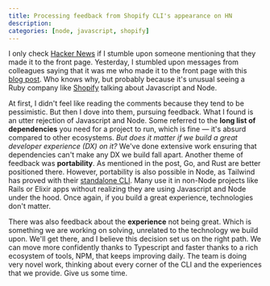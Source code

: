 ```yaml
---
title: Processing feedback from Shopify CLI's appearance on HN
description:
categories: [node, javascript, shopify]
---
```


I only check [Hacker News](https://news.ycombinator.com/) if I stumble upon someone mentioning that they made it to the front page.
Yesterday, I stumbled upon messages from colleagues saying that it was me who made it to the front page with this [blog post](https://shopify.engineering/overhauling-shopify-cli-for-a-better-developer-experience).
Who knows why,
but probably because it's unusual seeing a Ruby company like [Shopify](https://shopify.coms) talking about Javascript and Node.

At first,
I didn't feel like reading the comments because they tend to be pessimistic.
But then I dove into them, pursuing feedback.
What I found is an utter rejection of Javascript and Node.
Some referred to the **long list of dependencies** you need for a project to run, which is fine — it's absurd compared to other ecosystems.
*But does it matter if we build a great developer experience (DX) on it?*
We've done extensive work ensuring that dependencies can't make any DX we build fall apart.
Another theme of feedback was **portability**.
As mentioned in the post, Go, and Rust are better positioned there.
However, portability is also possible in Node,
as Tailwind has proved with their [standalone CLI](https://github.com/tailwindlabs/tailwindcss/tree/master/standalone-cli).
Many use it in non-Node projects like Rails or Elixir apps without realizing they are using Javascript and Node under the hood.
Once again,
if you build a great experience,
technologies don't matter.

There was also feedback about the **experience** not being great.
Which is something we are working on solving, unrelated to the technology we build upon.
We'll get there, and I believe this decision set us on the right path.
We can move more confidently thanks to Typescript and faster thanks to a rich ecosystem of tools, NPM, that keeps improving daily.
The team is doing very novel work, thinking about every corner of the CLI and the experiences that we provide.
Give us some time.

